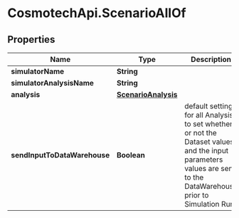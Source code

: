 # CosmotechApi.ScenarioAllOf

## Properties

Name | Type | Description | Notes
------------ | ------------- | ------------- | -------------
**simulatorName** | **String** |  | [optional] 
**simulatorAnalysisName** | **String** |  | [optional] 
**analysis** | [**ScenarioAnalysis**](ScenarioAnalysis.md) |  | [optional] 
**sendInputToDataWarehouse** | **Boolean** | default setting for all Analysis to set whether or not the Dataset values and the input parameters values are send to the DataWarehouse prior to Simulation Run | [optional] 


